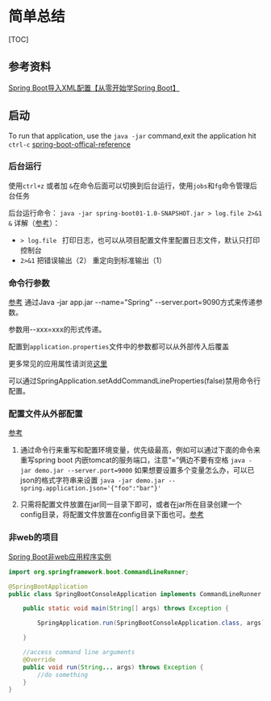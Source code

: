 # 简单总结

[TOC]


## 参考资料

[Spring Boot导入XML配置【从零开始学Spring Boot】](http://blog.csdn.net/linxingliang/article/details/52263727)


## 启动

To run that application, use the `java -jar` command,exit the application hit `ctrl-c`
[spring-boot-offical-reference](http://docs.spring.io/spring-boot/docs/2.0.0.M3/reference/htmlsingle/#getting-started-first-application-run) 


### 后台运行

使用`ctrl+z` 或者加 `&`在命令后面可以切换到后台运行，使用`jobs`和`fg`命令管理后台任务 ​

后台运行命令：
`java -jar spring-boot01-1.0-SNAPSHOT.jar > log.file 2>&1 &`
详解（[参考](https://app.yinxiang.com/shard/s9/nl/679699/eb8e1e11-f4d0-413c-8098-110924dde5e4/)）：
- `> log.file ` 打印日志，也可以从项目配置文件里配置日志文件，默认只打印控制台
- `2>&1` 把错误输出（2） 重定向到标准输出（1）



### 命令行参数

[参考](http://blog.csdn.net/isea533/article/details/50281151)
通过Java -jar app.jar --name="Spring" --server.port=9090方式来传递参数。

参数用--xxx=xxx的形式传递。

配置到`application.properties`文件中的参数都可以从外部传入后覆盖

更多常见的应用属性请浏览[这里](http://docs.spring.io/spring-boot/docs/1.2.3.RELEASE/reference/html/common-application-properties.html)

可以通过SpringApplication.setAddCommandLineProperties(false)禁用命令行配置。



### 配置文件从外部配置

[参考](http://www.jb51.net/article/108670.htm)

1. 通过命令行来重写和配置环境变量，优先级最高，例如可以通过下面的命令来重写spring boot 内嵌tomcat的服务端口，注意“=”俩边不要有空格
`java -jar demo.jar --server.port=9000`
如果想要设置多个变量怎么办，可以已json的格式字符串来设置
`java -jar demo.jar --spring.application.json='{"foo":"bar"}'`

2. 只需将配置文件放置在jar同一目录下即可，或者在jar所在目录创建一个config目录，将配置文件放置在config目录下面也可。[参考](http://blog.csdn.net/wo541075754/article/details/52540455)

    
### 非web的项目

[Spring Boot非web应用程序实例](http://www.yiibai.com/spring-boot/non-web-application-example.html)

``` java
import org.springframework.boot.CommandLineRunner;

@SpringBootApplication
public class SpringBootConsoleApplication implements CommandLineRunner {

    public static void main(String[] args) throws Exception {

        SpringApplication.run(SpringBootConsoleApplication.class, args);

    }

    //access command line arguments
    @Override
    public void run(String... args) throws Exception {
        //do something
    }
}
```

